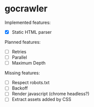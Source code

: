 # gocrawler

Implemented features:

* [x] Static HTML parser

Planned features:

* [ ] Retries
* [ ] Parallel
* [ ] Maximum Depth

Missing features:

* [ ] Respect robots.txt
* [ ] Backoff
* [ ] Render javascript (chrome headless?)
* [ ] Extract assets added by CSS